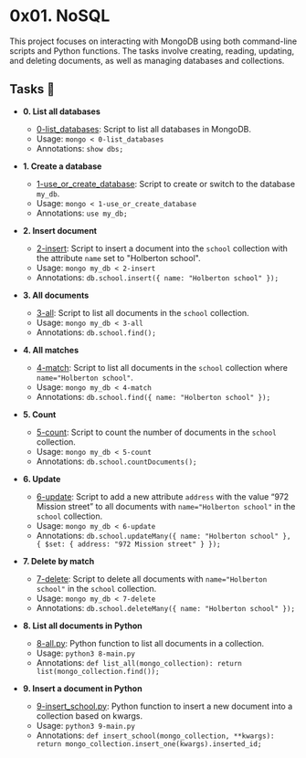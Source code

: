 # 0x01. NoSQL

This project focuses on interacting with MongoDB using both command-line scripts and Python functions. The tasks involve creating, reading, updating, and deleting documents, as well as managing databases and collections.

## Tasks :page_with_curl:

* **0. List all databases**
  * [0-list_databases](./0-list_databases): Script to list all databases in MongoDB.
  * Usage: `mongo < 0-list_databases`
  * Annotations: `show dbs;`

* **1. Create a database**
  * [1-use_or_create_database](./1-use_or_create_database): Script to create or switch to the database `my_db`.
  * Usage: `mongo < 1-use_or_create_database`
  * Annotations: `use my_db;`

* **2. Insert document**
  * [2-insert](./2-insert): Script to insert a document into the `school` collection with the attribute `name` set to "Holberton school".
  * Usage: `mongo my_db < 2-insert`
  * Annotations: `db.school.insert({ name: "Holberton school" });`

* **3. All documents**
  * [3-all](./3-all): Script to list all documents in the `school` collection.
  * Usage: `mongo my_db < 3-all`
  * Annotations: `db.school.find();`

* **4. All matches**
  * [4-match](./4-match): Script to list all documents in the `school` collection where `name="Holberton school"`.
  * Usage: `mongo my_db < 4-match`
  * Annotations: `db.school.find({ name: "Holberton school" });`

* **5. Count**
  * [5-count](./5-count): Script to count the number of documents in the `school` collection.
  * Usage: `mongo my_db < 5-count`
  * Annotations: `db.school.countDocuments();`

* **6. Update**
  * [6-update](./6-update): Script to add a new attribute `address` with the value “972 Mission street” to all documents with `name="Holberton school"` in the `school` collection.
  * Usage: `mongo my_db < 6-update`
  * Annotations: `db.school.updateMany({ name: "Holberton school" }, { $set: { address: "972 Mission street" } });`

* **7. Delete by match**
  * [7-delete](./7-delete): Script to delete all documents with `name="Holberton school"` in the `school` collection.
  * Usage: `mongo my_db < 7-delete`
  * Annotations: `db.school.deleteMany({ name: "Holberton school" });`

* **8. List all documents in Python**
  * [8-all.py](./8-all.py): Python function to list all documents in a collection.
  * Usage: `python3 8-main.py`
  * Annotations: `def list_all(mongo_collection): return list(mongo_collection.find());`

* **9. Insert a document in Python**
  * [9-insert_school.py](./9-insert_school.py): Python function to insert a new document into a collection based on kwargs.
  * Usage: `python3 9-main.py`
  * Annotations: `def insert_school(mongo_collection, **kwargs): return mongo_collection.insert_one(kwargs).inserted_id;`

